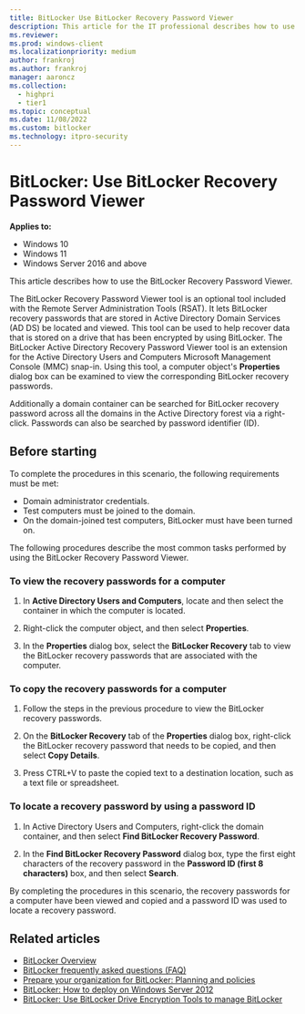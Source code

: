 ```yaml
---
title: BitLocker Use BitLocker Recovery Password Viewer 
description: This article for the IT professional describes how to use the BitLocker Recovery Password Viewer.
ms.reviewer: 
ms.prod: windows-client
ms.localizationpriority: medium
author: frankroj
ms.author: frankroj
manager: aaroncz
ms.collection: 
  - highpri
  - tier1
ms.topic: conceptual
ms.date: 11/08/2022
ms.custom: bitlocker
ms.technology: itpro-security
---
```


# BitLocker: Use BitLocker Recovery Password Viewer

**Applies to:**

- Windows 10
- Windows 11
- Windows Server 2016 and above

This article describes how to use the BitLocker Recovery Password Viewer.

The BitLocker Recovery Password Viewer tool is an optional tool included with the Remote Server Administration Tools (RSAT). It lets BitLocker recovery passwords that are stored in Active Directory Domain Services (AD DS) be located and viewed. This tool can be used to help recover data that is stored on a drive that has been encrypted by using BitLocker. The BitLocker Active Directory Recovery Password Viewer tool is an extension for the Active Directory Users and Computers Microsoft Management Console (MMC) snap-in. Using this tool, a computer object's **Properties** dialog box can be examined to view the corresponding BitLocker recovery passwords.

Additionally a domain container can be searched for BitLocker recovery password across all the domains in the Active Directory forest via a right-click. Passwords can also be searched by password identifier (ID).

## Before starting

To complete the procedures in this scenario, the following requirements must be met:

- Domain administrator credentials.
- Test computers must be joined to the domain.
- On the domain-joined test computers, BitLocker must have been turned on.

The following procedures describe the most common tasks performed by using the BitLocker Recovery Password Viewer.

### To view the recovery passwords for a computer

1. In **Active Directory Users and Computers**, locate and then select the container in which the computer is located.

2. Right-click the computer object, and then select **Properties**.

3. In the **Properties** dialog box, select the **BitLocker Recovery** tab to view the BitLocker recovery passwords that are associated with the computer.

### To copy the recovery passwords for a computer

1. Follow the steps in the previous procedure to view the BitLocker recovery passwords.

2. On the **BitLocker Recovery** tab of the **Properties** dialog box, right-click the BitLocker recovery password that needs to be copied, and then select **Copy Details**.

3. Press CTRL+V to paste the copied text to a destination location, such as a text file or spreadsheet.

### To locate a recovery password by using a password ID

1. In Active Directory Users and Computers, right-click the domain container, and then select **Find BitLocker Recovery Password**.

2. In the **Find BitLocker Recovery Password** dialog box, type the first eight characters of the recovery password in the **Password ID (first 8 characters)** box, and then select **Search**.

By completing the procedures in this scenario, the recovery passwords for a computer have been viewed and copied and a password ID was used to locate a recovery password.

## Related articles

- [BitLocker Overview](bitlocker-overview.md)
- [BitLocker frequently asked questions (FAQ)](bitlocker-frequently-asked-questions.yml)
- [Prepare your organization for BitLocker: Planning and policies](prepare-your-organization-for-bitlocker-planning-and-policies.md)
- [BitLocker: How to deploy on Windows Server 2012](bitlocker-how-to-deploy-on-windows-server.md)
- [BitLocker: Use BitLocker Drive Encryption Tools to manage BitLocker](bitlocker-use-bitlocker-drive-encryption-tools-to-manage-bitlocker.md)
